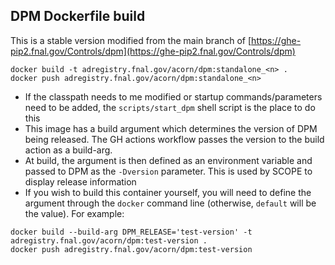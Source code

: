 ## DPM Dockerfile build
This is a stable version modified from the main branch of [https://ghe-pip2.fnal.gov/Controls/dpm](https://ghe-pip2.fnal.gov/Controls/dpm)

```
docker build -t adregistry.fnal.gov/acorn/dpm:standalone_<n> .
docker push adregistry.fnal.gov/acorn/dpm:standalone_<n>
```
* If the classpath needs to me modified or startup commands/parameters need to be added, the `scripts/start_dpm` shell script is the place to do this
* This image has a build argument which determines the version of DPM being released. The GH actions workflow passes the version to the build action as a build-arg.
* At build, the argument is then defined as an environment variable and passed to DPM as the `-Dversion` parameter. This is used by SCOPE to display release information
* If you wish to build this container yourself, you will need to define the argument through the `docker` command line (otherwise, `default` will be the value). For example:

```
docker build --build-arg DPM_RELEASE='test-version' -t adregistry.fnal.gov/acorn/dpm:test-version .
docker push adregistry.fnal.gov/acorn/dpm:test-version
```

